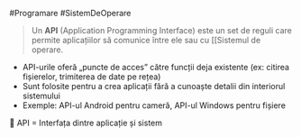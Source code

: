 #Programare #SistemDeOperare

> Un **API** (Application Programming Interface) este un set de reguli care permite aplicațiilor să comunice între ele sau cu [[Sistemul de operare.

- API-urile oferă „puncte de acces” către funcții deja existente (ex: citirea fișierelor, trimiterea de date pe rețea)
- Sunt folosite pentru a crea aplicații fără a cunoaște detalii din interiorul sistemului
- Exemple: API-ul Android pentru cameră, API-ul Windows pentru fișiere

🔗 API = Interfața dintre aplicație și sistem